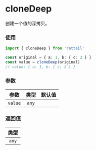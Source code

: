 # cloneDeep

创建一个值的深拷贝。

### 使用

```ts
import { cloneDeep } from 'rattail'

const original = { a: 1, b: { c: 2 } }
const value = cloneDeep(original)
// value: { a: 1, b: { c: 2 } }
```

### 参数

| 参数    | 类型  | 默认值 |
| ------- | :---: | -----: |
| `value` | `any` |        |

### 返回值

| 类型  |
| :---: |
| `any` |
